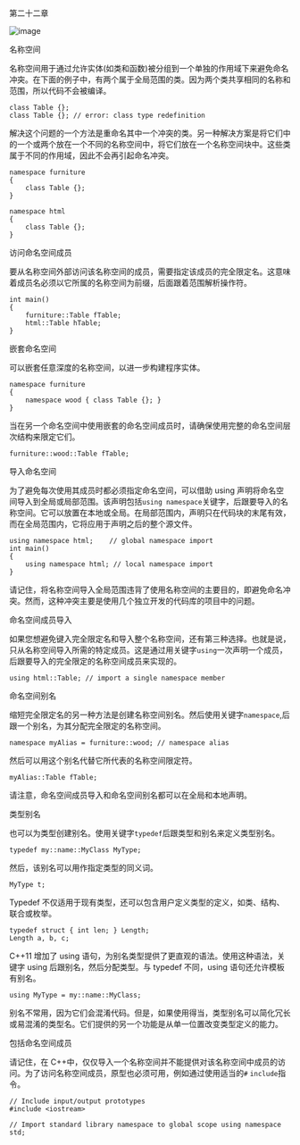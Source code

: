 第二十二章

![image](images/frontdot.jpg)

名称空间

名称空间用于通过允许实体(如类和函数)被分组到一个单独的作用域下来避免命名冲突。在下面的例子中，有两个属于全局范围的类。因为两个类共享相同的名称和范围，所以代码不会被编译。

```
class Table {};
class Table {}; // error: class type redefinition
```

解决这个问题的一个方法是重命名其中一个冲突的类。另一种解决方案是将它们中的一个或两个放在一个不同的名称空间中，将它们放在一个名称空间块中。这些类属于不同的作用域，因此不会再引起命名冲突。

```
namespace furniture
{
    class Table {};
}

namespace html
{
    class Table {};
}
```

访问命名空间成员

要从名称空间外部访问该名称空间的成员，需要指定该成员的完全限定名。这意味着成员名必须以它所属的名称空间为前缀，后面跟着范围解析操作符。

```
int main()
{
    furniture::Table fTable;
    html::Table hTable;
}
```

嵌套命名空间

可以嵌套任意深度的名称空间，以进一步构建程序实体。

```
namespace furniture
{
    namespace wood { class Table {}; }
}
```

当在另一个命名空间中使用嵌套的命名空间成员时，请确保使用完整的命名空间层次结构来限定它们。

```
furniture::wood::Table fTable;
```

导入命名空间

为了避免每次使用其成员时都必须指定命名空间，可以借助 using 声明将命名空间导入到全局或局部范围。该声明包括`using namespace`关键字，后跟要导入的名称空间。它可以放置在本地或全局。在局部范围内，声明只在代码块的末尾有效，而在全局范围内，它将应用于声明之后的整个源文件。

```
using namespace html;    // global namespace import
int main()
{
    using namespace html; // local namespace import
}
```

请记住，将名称空间导入全局范围违背了使用名称空间的主要目的，即避免命名冲突。然而，这种冲突主要是使用几个独立开发的代码库的项目中的问题。

命名空间成员导入

如果您想避免键入完全限定名和导入整个名称空间，还有第三种选择。也就是说，只从名称空间导入所需的特定成员。这是通过用关键字`using`一次声明一个成员，后跟要导入的完全限定的名称空间成员来实现的。

```
using html::Table; // import a single namespace member
```

命名空间别名

缩短完全限定名的另一种方法是创建名称空间别名。然后使用关键字`namespace`,后跟一个别名，为其分配完全限定的名称空间。

```
namespace myAlias = furniture::wood; // namespace alias
```

然后可以用这个别名代替它所代表的名称空间限定符。

```
myAlias::Table fTable;
```

请注意，命名空间成员导入和命名空间别名都可以在全局和本地声明。

类型别名

也可以为类型创建别名。使用关键字`typedef`后跟类型和别名来定义类型别名。

```
typedef my::name::MyClass MyType;
```

然后，该别名可以用作指定类型的同义词。

```
MyType t;
```

Typedef 不仅适用于现有类型，还可以包含用户定义类型的定义，如类、结构、联合或枚举。

```
typedef struct { int len; } Length;
Length a, b, c;
```

C++11 增加了 using 语句，为别名类型提供了更直观的语法。使用这种语法，关键字 using 后跟别名，然后分配类型。与 typedef 不同，using 语句还允许模板有别名。

```
using MyType = my::name::MyClass;
```

别名不常用，因为它们会混淆代码。但是，如果使用得当，类型别名可以简化冗长或易混淆的类型名。它们提供的另一个功能是从单一位置改变类型定义的能力。

包括命名空间成员

请记住，在 C++中，仅仅导入一个名称空间并不能提供对该名称空间中成员的访问。为了访问名称空间成员，原型也必须可用，例如通过使用适当的`#` `include`指令。

```
// Include input/output prototypes
#include <iostream>

// Import standard library namespace to global scope using namespace std;
```